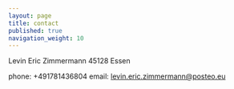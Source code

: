 ```yaml
---
layout: page
title: contact
published: true
navigation_weight: 10
---
```


Levin Eric Zimmermann
45128 Essen

phone: +491781436804
email: <a href="mailto:levin.eric.zimmermann@posteo.eu">levin.eric.zimmermann@posteo.eu</a>
